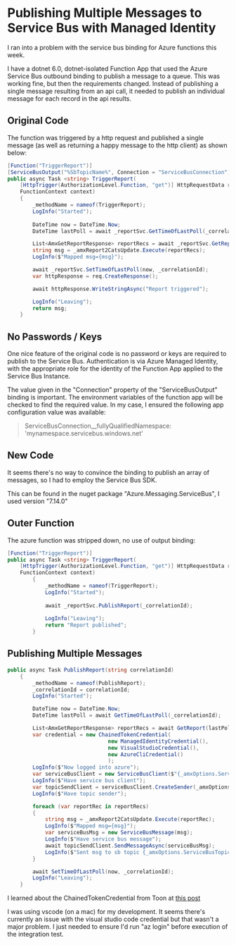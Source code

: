 # Publishing Multiple Messages to Service Bus with Managed Identity
I ran into a problem with the service bus binding for Azure functions this week.

I have a dotnet 6.0, dotnet-isolated Function App that used the Azure Service Bus outbound binding to publish a message to a queue. This was working fine, but then the requirements changed. Instead of publishing a single message resulting from an api call, it needed to publish an individual message for each record in the api results.

## Original Code
The function was triggered by a http request and published a single message (as well as returning a happy message to the http client) as shown below:

````cs 
[Function("TriggerReport")]
[ServiceBusOutput("%SbTopicName%", Connection = "ServiceBusConnection")]
public async Task <string> TriggerReport(
    [HttpTrigger(AuthorizationLevel.Function, "get")] HttpRequestData req,
    FunctionContext context) 
    {
        _methodName = nameof(TriggerReport);
        LogInfo("Started");
        
        DateTime now = DateTime.Now;
        DateTime lastPoll = await _reportSvc.GetTimeOfLastPoll(_correlationId);

        List<AmxGetReportResponse> reportRecs = await _reportSvc.GetReport(lastPoll, _correlationId);
        string msg = _amxReport2CatsUpdate.Execute(reportRecs);
        LogInfo($"Mapped msg={msg}");

        await _reportSvc.SetTimeOfLastPoll(now, _correlationId);
        var httpResponse = req.CreateResponse();

        await httpResponse.WriteStringAsync("Report triggered");

        LogInfo("Leaving");
        return msg;
    }
````

## No Passwords / Keys
One nice feature of the original code is no password or keys are required to publish to the Service Bus. Authentication is via Azure Managed Identity, with the appropriate role for the identity of the Function App applied to the Service Bus Instance.

The value given in the "Connection" property of the "ServiceBusOutput" binding is important. The environment variables of the function app will be checked to find the required value. In my case, I ensured the following app configuration value was available:

> ServiceBusConnection__fullyQualifiedNamespace: 'mynamespace.servicebus.windows.net'

## New Code
It seems there's no way to convince the binding to publish an array of messages, so I had to employ the Service Bus SDK. 

This can be found in the nuget package "Azure.Messaging.ServiceBus", I used version "7.14.0"

## Outer Function
The azure function was stripped down, no use of output binding:

````cs
[Function("TriggerReport")]
public async Task <string> TriggerReport(
    [HttpTrigger(AuthorizationLevel.Function, "get")] HttpRequestData req,
    FunctionContext context) 
        {
            _methodName = nameof(TriggerReport);
            LogInfo("Started");
            
            await _reportSvc.PublishReport(_correlationId);   
             
            LogInfo("Leaving");
            return "Report published";
        }
````

## Publishing Multiple Messages

````cs
public async Task PublishReport(string correlationId)
    {
        _methodName = nameof(PublishReport);
        _correlationId = correlationId;
        LogInfo("Started");

        DateTime now = DateTime.Now;
        DateTime lastPoll = await GetTimeOfLastPoll(_correlationId);

        List<AmxGetReportResponse> reportRecs = await GetReport(lastPoll, _correlationId);
        var credential = new ChainedTokenCredential(
                                new ManagedIdentityCredential(),
                                new VisualStudioCredential(),
                                new AzureCliCredential()
                                );
        LogInfo($"Now logged into azure");
        var serviceBusClient = new ServiceBusClient($"{_amxOptions.ServiceBusNamespace}.servicebus.windows.net", credential);
        LogInfo($"Have service bus client");
        var topicSendClient = serviceBusClient.CreateSender(_amxOptions.ServiceBusTopicName);
        LogInfo($"Have topic sender");

        foreach (var reportRec in reportRecs)
        {
            string msg = _amxReport2CatsUpdate.Execute(reportRec);
            LogInfo($"Mapped msg={msg}");
            var serviceBusMsg = new ServiceBusMessage(msg);
            LogInfo($"Have service bus message");
            await topicSendClient.SendMessageAsync(serviceBusMsg);
            LogInfo($"Sent msg to sb topic {_amxOptions.ServiceBusTopicName}: {msg}");
        }

        await SetTimeOfLastPoll(now, _correlationId);
        LogInfo("Leaving");
    }
````

I learned about the ChainedTokenCredential from Toon at [this post](https://yourazurecoach.com/2020/08/13/managed-identity-simplified-with-the-new-azure-net-sdks/)

I was using vscode (on a mac) for my development. It seems there's currently an issue with the visual studio code credential but that wasn't a major problem. I just needed to ensure I'd run "az login" before execution of the integration test.